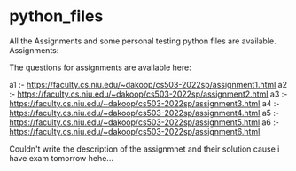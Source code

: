 # python_files

All the Assignments and some personal testing python files are available.
Assignments:

The questions for assignments are available here:


a1 :- https://faculty.cs.niu.edu/~dakoop/cs503-2022sp/assignment1.html
a2 :- https://faculty.cs.niu.edu/~dakoop/cs503-2022sp/assignment2.html
a3 :- https://faculty.cs.niu.edu/~dakoop/cs503-2022sp/assignment3.html
a4 :- https://faculty.cs.niu.edu/~dakoop/cs503-2022sp/assignment4.html
a5 :- https://faculty.cs.niu.edu/~dakoop/cs503-2022sp/assignment5.html
a6 :- https://faculty.cs.niu.edu/~dakoop/cs503-2022sp/assignment6.html


Couldn't write the description of the assignmnet and their solution cause i have exam tomorrow hehe...
